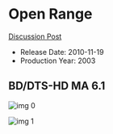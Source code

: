 # Open Range

[Discussion Post](https://www.avsforum.com/threads/bass-eq-for-filtered-movies.2995212/post-59241602)

* Release Date: 2010-11-19
* Production Year: 2003

## BD/DTS-HD MA 6.1

![img 0](https://i.imgur.com/QgLDmzL.jpg)

![img 1](https://i.imgur.com/HQricFw.jpg)

